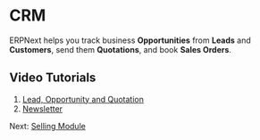 
# CRM



ERPNext helps you track business **Opportunities** from **Leads** and
**Customers**, send them **Quotations**, and book **Sales Orders**.


## Video Tutorials


1. [Lead, Opportunity and Quotation](/docs/user/videos/learn/lead-to-quotation)
2. [Newsletter](/docs/user/videos/learn/newsletter)


Next: [Selling Module](/docs/user/manual/en/selling)




